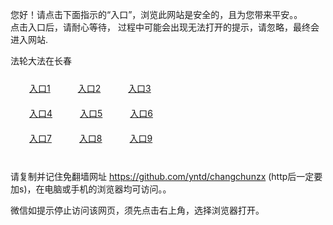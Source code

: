 您好！请点击下面指示的“入口”，浏览此网站是安全的，且为您带来平安。。 <br/>
点击入口后，请耐心等待， 过程中可能会出现无法打开的提示，请忽略，最终会进入网站. </br>

法轮大法在长春<br/>
<div style="padding:10px"><a style="margin:20px" target="_blank" href="https://d19tbgspw1adx6.cloudfront.net/2Qpsp?fyhcmhc" id="ccLink1" rel="nofollow">入口1</a> <a target="_blank" style="margin:20px" href="https://d2zivmgy7oeea2.cloudfront.net/2Qpsp?bvmse" id="ccLink2" rel="nofollow">入口2</a> <a style="margin:20px" target="_blank" href="https://d3mxkzjdm513h0.cloudfront.net/2Qpsp?sinffcg" id="ccLink3" rel="nofollow">入口3</a></div>

<div style="padding:10px" ><a style="margin:20px" target="_blank" href="https://d19tbgspw1adx6.cloudfront.net/2Qpsp?fyhcmhc" id="ccLink4" rel="nofollow">入口4</a> <a style="margin:20px" href="https://d2zivmgy7oeea2.cloudfront.net/2Qpsp?bvmse" target="_blank" id="ccLink5" rel="nofollow">入口5</a> <a style="margin:20px" href="https://d3mxkzjdm513h0.cloudfront.net/2Qpsp?sinffcg" target="_blank" id="ccLink6" rel="nofollow">入口6</a></div>

<div style="padding:10px"><a style="margin:20px" target="_blank" href="https://d19tbgspw1adx6.cloudfront.net/2Qpsp?fyhcmhc" id="ccLink7" rel="nofollow">入口7</a> <a style="margin:20px" href="https://d2zivmgy7oeea2.cloudfront.net/2Qpsp?bvmse" target="_blank" id="ccLink8" rel="nofollow">入口8</a> <a style="margin:20px" target="_blank" href="https://d3mxkzjdm513h0.cloudfront.net/2Qpsp?sinffcg" id="ccLink9" rel="nofollow">入口9</a></div>

<br/>



请复制并记住免翻墙网址 https://github.com/yntd/changchunzx (http后一定要加s)，在电脑或手机的浏览器均可访问。。<br/>

微信如提示停止访问该网页，须先点击右上角，选择浏览器打开。
